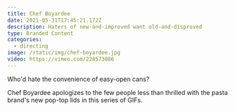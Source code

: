 ```yaml
---
title: Chef Boyardee
date: 2021-05-31T17:45:21.172Z
description: Haters of new-and-improved want old-and-disproved
type: Branded Content
categories:
  - directing
image: /static/img/chef-boyardee.jpg
video: https://vimeo.com/228573086
---
```

Who'd hate the convenience of easy-open cans?

Chef Boyardee apologizes to the few people less than thrilled with the pasta brand's new pop-top lids in this series of GIFs.